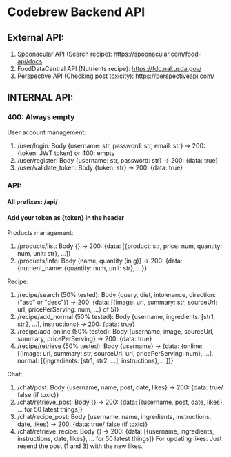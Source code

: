 # Codebrew Backend API
## External API:
1. Spoonacular API (Search recipe): https://spoonacular.com/food-api/docs
2. FoodDataCentral API (Nutrients recipe): https://fdc.nal.usda.gov/ 
3. Perspective API (Checking post toxicity): https://perspectiveapi.com/ 
## INTERNAL API:
### 400: Always empty
User account management:
1. /user/login: Body {username: str, password: str, email: str} -> 200: {token: JWT token} or 400: empty
2. /user/register: Body {username: str, password: str} -> 200: {data: true}
3. /user/validate_token: Body {token: str} -> 200: {data: true}

### API:
#### All prefixes: /api/ 
#### Add your token as {token} in the header
Products management:
1. /products/list: Body {} -> 200: {data: [{product: str, price: num, quantity: num, unit: str}, ...]}
2. /products/info: Body {name, quantity (in g)} -> 200: {data: {nutrient_name: {quantity: num, unit: str}, ...}}

Recipe:
1. /recipe/search (50% tested): Body {query, diet, intolerance, direction: ("asc" or "desc")} -> 200: {data: [{image: url, summary: str, sourceUrl: url, pricePerServing: num, ...} of 5]}
2. /recipe/add_normal (50% tested): Body {username, ingredients: [str1, str2, ...], instructions} -> 200: {data: true}
3. /recipe/add_online (50% tested): Body {username, image, sourceUrl, summary, pricePerServing} -> 200: {data: true}
4. /recipe/retrieve (50% tested): Body {username} -> {data: {online: [{image: url, summary: str, sourceUrl: url, pricePerServing: num}, ...], normal: [{ingredients: [str1, str2, ...], instructions}, ...]}}

Chat:
1. /chat/post: Body {username, name, post, date, likes} -> 200: {data: true/ false (if toxic)}
2. /chat/retrieve_post: Body {} -> 200: {data: [{username, post, date, likes}, ... for 50 latest things]}
3. /chat/recipe_post: Body {username, name, ingredients, instructions, date, likes} -> 200: {data: true/ false (if toxic)}
4. /chat/retrieve_recipe: Body {} -> 200: {data: [{username, ingredients, instructions, date, likes}, ... for 50 latest things]}
For updating likes: Just resend the post (1 and 3) with the new likes.